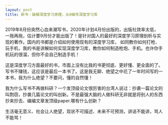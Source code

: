 ```yaml
---
layout: post
title: 新书：破解深度学习原理，从0编写深度学习库
---
```


2019年8月份突然心血来潮写书，2020年计划4月份出版的，出版社效率太低，一拖再拖，估计要9月份才能出版了！是针对国人的最好的深度学习原理剖析与实现的著作。国内的书都是介绍如何使用现有的深度学习库，
如同教你如何打枪、玩手机，我的书是讲解如何实现深度学习库，教你如何制造枪炮、手机。也许你手机玩的很溜，但你不会自己制造手机！

这是深度学习方面最好的书，市面上没有比我的书更彻底、更好懂、更全面的了。写书不赚钱，这应该是最后一本书了。这是我无聊、绝望之中花了一年时间写的一本书，我为什么绝望？不要问，懂的自然懂！

我为什么写书不再做科研？一个发顶级论文很厉害的台湾人说过：抄袭一篇论文的叫剽窃，抄袭几篇论文的叫创新。不是最强大脑的人做科研无非就是将别人的东西抄来抄去、编编文章发顶级paper.哪有什么创新？

生活毫无意义、社会让人绝望，现状不可描述、未来不可预测，讲话不能讲，骂人不能骂！
